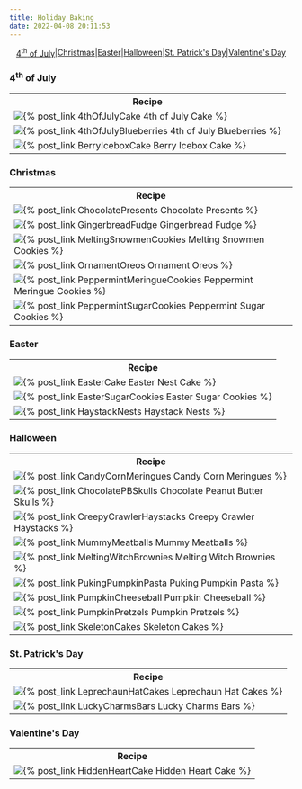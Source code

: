 ```yaml
---
title: Holiday Baking
date: 2022-04-08 20:11:53
---
```

<div style="display:flex; flex-wrap:wrap; justify-content:center; align-items:center;">
<a class="index-btn" href="#July4jump"> 
    4<sup>th</sup> of July
</a> |
<a class="index-btn" href="#Christmasjump"> 
    Christmas
</a> |
<a class="index-btn" href="#Easterjump"> 
    Easter
</a> |
<a class="index-btn" href="#Halloweenjump"> 
    Halloween
</a> |
<a class="index-btn" href="#StPatrickjump"> 
    St. Patrick's Day
</a> |
<a class="index-btn" href="#ValentinesDayjump"> 
    Valentine's Day
</a> 
</div>

<div id="July4jump"></div>
<h3>4<sup>th</sup> of July</h3>
<table>
    <tr>
        <th>Recipe</th>
    </tr>
    <tr>
        <td><img class="index-image" src="/images/July4Cake2.jpg" />{% post_link 4thOfJulyCake 4th of July Cake %}</td>
    </tr>
    <tr>
        <td><img class="index-image" src="/images/July4Blueberries2.jpg" />{% post_link 4thOfJulyBlueberries 4th of July Blueberries %}</td>
    </tr>
    <tr>
        <td><img class="index-image" src="/images/BerryIceboxCake2.jpg" />{% post_link BerryIceboxCake Berry Icebox Cake %}</td>
    </tr>
</table>

<div id="Christmasjump"></div>
<h3>Christmas</h3>
<table>
    <tr>
        <th>Recipe</th>
    </tr>
    <tr>
        <td><img class="index-image" src="/images/ChocolatePresents1.jpg" />{% post_link ChocolatePresents Chocolate Presents %}</td>
    </tr>
    <tr>
        <td><img class="index-image" src="/images/GingerbreadFudge6.jpg" />{% post_link GingerbreadFudge Gingerbread Fudge %}</td>
    </tr>
    <tr>
        <td><img class="index-image" src="/images/MeltingSnowmenCookies5.jpg" />{% post_link MeltingSnowmenCookies Melting Snowmen Cookies %}</td>
    </tr>
    <tr>
        <td><img class="index-image" src="/images/OrnamentOreos2.jpg" />{% post_link OrnamentOreos Ornament Oreos %}</td>
    </tr>
    <tr>
        <td><img class="index-image" src="/images/PeppermintMeringueCookies1.jpg" />{% post_link PeppermintMeringueCookies Peppermint Meringue Cookies %}</td>
    </tr>
    <tr>
        <td><img class="index-image" src="/images/PeppermintSugarCookies10.jpg" />{% post_link PeppermintSugarCookies Peppermint Sugar Cookies %}</td>
    </tr>
</table>

<div id="Easterjump"></div>
<h3>Easter</h3>
<table>
    <tr>
        <th>Recipe</th>
    </tr>
    <tr>
        <td><img class="index-image" src="/images/EasterCake1.jpg" />{% post_link EasterCake Easter Nest Cake %}</td>
    </tr>
    <tr>
        <td><img class="index-image" src="/images/EasterSugarCookies5.jpg" />{% post_link EasterSugarCookies Easter Sugar Cookies %}</td>
    </tr>
    <tr>
        <td><img class="index-image" src="/images/HaystackNests1.jpg" />{% post_link HaystackNests Haystack Nests %}</td>
    </tr>
</table>

<div id="Halloweenjump"></div>
<h3>Halloween</h3>
<table>
    <tr>
        <th>Recipe</th>
    </tr>
    <tr>
        <td><img class="index-image" src="/images/CandyCornMeringues9.jpg" />{% post_link CandyCornMeringues Candy Corn Meringues %}</td>
    </tr>
    <tr>
        <td><img class="index-image" src="/images/ChocolatePBSkulls7.jpg" />{% post_link ChocolatePBSkulls Chocolate Peanut Butter Skulls %}</td>
    </tr>
    <tr>
        <td><img class="index-image" src="/images/CreepyCrawlerHaystacks7.jpg" />{% post_link CreepyCrawlerHaystacks Creepy Crawler Haystacks %}</td>
    </tr>
    <tr>
        <td><img class="index-image" src="/images/MummyMeatballs3.jpg" />{% post_link MummyMeatballs Mummy Meatballs %}</td>
    </tr>
    <tr>
        <td><img class="index-image" src="/images/MeltingWitchBrownies3.jpg" />{% post_link MeltingWitchBrownies Melting Witch Brownies %}</td>
    </tr>
    <tr>
        <td><img class="index-image" src="/images/PukingPumpkinPasta1.jpg" />{% post_link PukingPumpkinPasta Puking Pumpkin Pasta %}</td>
    </tr>
    <tr>
        <td><img class="index-image" src="/images/PumpkinCheeseball9.jpg" />{% post_link PumpkinCheeseball Pumpkin Cheeseball %}</td>
    </tr>
    <tr>
        <td><img class="index-image" src="/images/PumpkinPretzels.jpg" />{% post_link PumpkinPretzels Pumpkin Pretzels %}</td>
    </tr>
    <tr>
        <td><img class="index-image" src="/images/SkeletonCakes6.jpg" />{% post_link SkeletonCakes Skeleton Cakes %}</td>
    </tr>
</table>

<div id="StPatrickjump"></div>
<h3>St. Patrick's Day</h3>
<table>
    <tr>
        <th>Recipe</th>
    </tr>
    <tr>
        <td><img class="index-image" src="/images/LeprechaunHatCakes12.jpg" />{% post_link LeprechaunHatCakes Leprechaun Hat Cakes %}</td>
    </tr>
    <tr>
        <td><img class="index-image" src="/images/LuckyCharmsBars6.jpg" />{% post_link LuckyCharmsBars Lucky Charms Bars %}</td>
    </tr>
</table>

<div id="ValentinesDayjump"></div>
<h3>Valentine's Day</h3>
<table>
    <tr>
        <th>Recipe</th>
    </tr>
    <tr>
        <td><img class="index-image" src="/images/HiddenHeartCake2.jpg" />{% post_link HiddenHeartCake Hidden Heart Cake %}</td>
    </tr>
</table>

<br>
<br>
